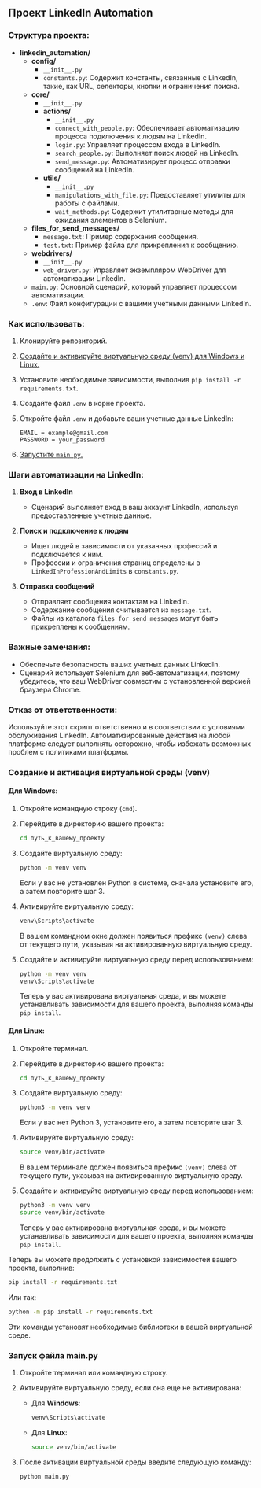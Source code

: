 ## Проект LinkedIn Automation

### Структура проекта:

- **linkedin_automation/**
  - **config/**
    - `__init__.py`
    - `constants.py`: Содержит константы, связанные с LinkedIn, такие, как URL, селекторы, кнопки и ограничения поиска.
  - **core/**
    - `__init__.py`
    - **actions/**
      - `__init__.py`
      - `connect_with_people.py`: Обеспечивает автоматизацию процесса подключения к людям на LinkedIn.
      - `login.py`: Управляет процессом входа в LinkedIn.
      - `search_people.py`: Выполняет поиск людей на LinkedIn.
      - `send_message.py`: Автоматизирует процесс отправки сообщений на LinkedIn.
    - **utils/**
      - `__init__.py`
      - `manipulations_with_file.py`: Предоставляет утилиты для работы с файлами.
      - `wait_methods.py`: Содержит утилитарные методы для ожидания элементов в Selenium.
  - **files_for_send_messages/**
    - `message.txt`: Пример содержания сообщения.
    - `test.txt`: Пример файла для прикрепления к сообщению.
  - **webdrivers/**
    - `__init__.py`
    - `web_driver.py`: Управляет экземпляром WebDriver для автоматизации LinkedIn.
  - `main.py`: Основной сценарий, который управляет процессом автоматизации.
  - `.env`: Файл конфигурации с вашими учетными данными LinkedIn.

### Как использовать:

1. Клонируйте репозиторий.
2. [Создайте и активируйте виртуальную среду (venv) для Windows и Linux.](#создание-и-активация-виртуальной-среды-venv)
3. Установите необходимые зависимости, выполнив `pip install -r requirements.txt`.
4. Создайте файл `.env` в корне проекта.
5. Откройте файл `.env` и добавьте ваши учетные данные LinkedIn:

    ```.env
    EMAIL = example@gmail.com
    PASSWORD = your_password
    ```

6. [Запустите `main.py`.](#запуск-файла-mainpy)

### Шаги автоматизации на LinkedIn:

1. **Вход в LinkedIn**
   - Сценарий выполняет вход в ваш аккаунт LinkedIn, используя предоставленные учетные данные.

2. **Поиск и подключение к людям**
   - Ищет людей в зависимости от указанных профессий и подключается к ним.
   - Профессии и ограничения страниц определены в `LinkedInProfessionAndLimits` в `constants.py`.

3. **Отправка сообщений**
   - Отправляет сообщения контактам на LinkedIn.
   - Содержание сообщения считывается из `message.txt`.
   - Файлы из каталога `files_for_send_messages` могут быть прикреплены к сообщениям.

### Важные замечания:

- Обеспечьте безопасность ваших учетных данных LinkedIn.
- Сценарий использует Selenium для веб-автоматизации, поэтому убедитесь, что ваш WebDriver совместим с установленной версией браузера Chrome.

### Отказ от ответственности:

Используйте этот скрипт ответственно и в соответствии с условиями обслуживания LinkedIn. Автоматизированные действия на любой платформе следует выполнять осторожно, чтобы избежать возможных проблем с политиками платформы.

### Создание и активация виртуальной среды (venv)

#### Для Windows:

1. Откройте командную строку (`cmd`).

2. Перейдите в директорию вашего проекта:

    ```bash
    cd путь_к_вашему_проекту
    ```

3. Создайте виртуальную среду:

    ```bash
    python -m venv venv
    ```

   Если у вас не установлен Python в системе, сначала установите его, а затем повторите шаг 3.

4. Активируйте виртуальную среду:

    ```bash
    venv\Scripts\activate
    ```

   В вашем командном окне должен появиться префикс `(venv)` слева от текущего пути, указывая на активированную виртуальную среду.

5. Создайте и активируйте виртуальную среду перед использованием:

    ```bash
    python -m venv venv
    venv\Scripts\activate
    ```

   Теперь у вас активирована виртуальная среда, и вы можете устанавливать зависимости для вашего проекта, выполняя команды `pip install`.

#### Для Linux:

1. Откройте терминал.

2. Перейдите в директорию вашего проекта:

    ```bash
    cd путь_к_вашему_проекту
    ```

3. Создайте виртуальную среду:

    ```bash
    python3 -m venv venv
    ```

   Если у вас нет Python 3, установите его, а затем повторите шаг 3.

4. Активируйте виртуальную среду:

    ```bash
    source venv/bin/activate
    ```

   В вашем терминале должен появиться префикс `(venv)` слева от текущего пути, указывая на активированную виртуальную среду.

5. Создайте и активируйте виртуальную среду перед использованием:

    ```bash
    python3 -m venv venv
    source venv/bin/activate
    ```

   Теперь у вас активирована виртуальная среда, и вы можете устанавливать зависимости для вашего проекта, выполняя команды `pip install`.

Теперь вы можете продолжить с установкой зависимостей вашего проекта, выполнив:

```bash
pip install -r requirements.txt
```

Или так:

```bash
python -m pip install -r requirements.txt
```

Эти команды установят необходимые библиотеки в вашей виртуальной среде.

### Запуск файла main.py

1. Откройте терминал или командную строку.

2. Активируйте виртуальную среду, если она еще не активирована:

   - Для **Windows**:

     ```bash
     venv\Scripts\activate
     ```

   - Для **Linux**:

     ```bash
     source venv/bin/activate
     ```

3. После активации виртуальной среды введите следующую команду:

   ```bash
   python main.py
   ```